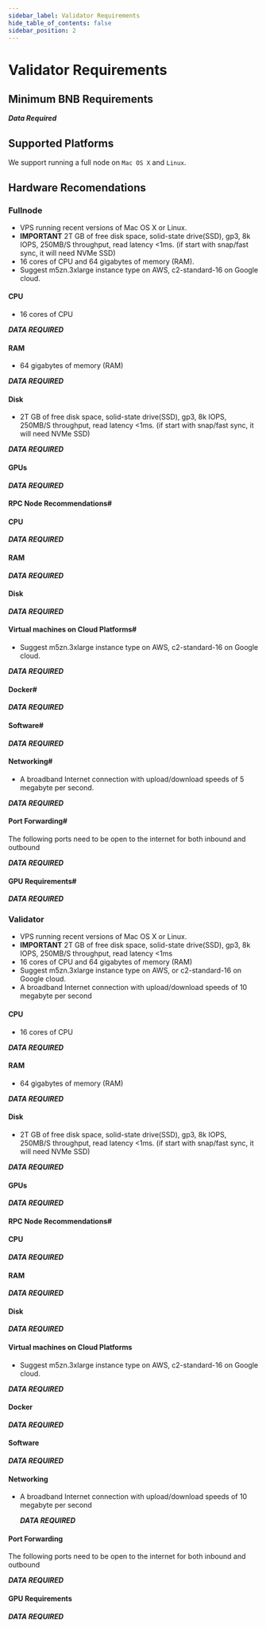 ```yaml
---
sidebar_label: Validator Requirements 
hide_table_of_contents: false
sidebar_position: 2
---
```

# Validator Requirements 

## Minimum BNB Requirements

**_Data Required_**

## Supported Platforms

We support running a full node on `Mac OS X` and `Linux`.

## Hardware Recomendations

### Fullnode
- VPS running recent versions of Mac OS X or Linux.
- **IMPORTANT** 2T GB of free disk space, solid-state drive(SSD), gp3, 8k IOPS, 250MB/S throughput, read latency <1ms. (if start with snap/fast sync, it will need NVMe SSD)
- 16 cores of CPU and 64 gigabytes of memory (RAM).
- Suggest m5zn.3xlarge instance type on AWS, c2-standard-16 on Google cloud.


#### CPU
- 16 cores of CPU
  
**_DATA REQUIRED_**

#### RAM
- 64 gigabytes of memory (RAM)

**_DATA REQUIRED_**

#### Disk
- 2T GB of free disk space, solid-state drive(SSD), gp3, 8k IOPS, 250MB/S throughput, read latency <1ms. (if start with snap/fast sync, it will need NVMe SSD)
  
**_DATA REQUIRED_**

#### GPUs

**_DATA REQUIRED_**

#### RPC Node Recommendations#
#### CPU

**_DATA REQUIRED_**

#### RAM

**_DATA REQUIRED_**

#### Disk

**_DATA REQUIRED_**

#### Virtual machines on Cloud Platforms#
- Suggest m5zn.3xlarge instance type on AWS, c2-standard-16 on Google cloud.

**_DATA REQUIRED_**
#### Docker#

**_DATA REQUIRED_**

#### Software#

**_DATA REQUIRED_**

#### Networking#
- A broadband Internet connection with upload/download speeds of 5 megabyte per second.

**_DATA REQUIRED_**
#### Port Forwarding#
The following ports need to be open to the internet for both inbound and outbound

**_DATA REQUIRED_**
#### GPU Requirements#

**_DATA REQUIRED_**


### Validator
- VPS running recent versions of Mac OS X or Linux.
- **IMPORTANT** 2T GB of free disk space, solid-state drive(SSD), gp3, 8k IOPS, 250MB/S throughput, read latency <1ms
- 16 cores of CPU and 64 gigabytes of memory (RAM)
- Suggest m5zn.3xlarge instance type on AWS, or c2-standard-16 on Google cloud.
- A broadband Internet connection with upload/download speeds of 10 megabyte per second
  
#### CPU
- 16 cores of CPU
  
**_DATA REQUIRED_**

#### RAM
- 64 gigabytes of memory (RAM)
  
**_DATA REQUIRED_**

#### Disk
- 2T GB of free disk space, solid-state drive(SSD), gp3, 8k IOPS, 250MB/S throughput, read latency <1ms. (if start with snap/fast sync, it will need NVMe SSD)
  
**_DATA REQUIRED_**
#### GPUs

**_DATA REQUIRED_**

#### RPC Node Recommendations#
#### CPU

**_DATA REQUIRED_**
#### RAM

**_DATA REQUIRED_**
#### Disk

**_DATA REQUIRED_**

#### Virtual machines on Cloud Platforms
- Suggest m5zn.3xlarge instance type on AWS, c2-standard-16 on Google cloud.
  
**_DATA REQUIRED_**

#### Docker

**_DATA REQUIRED_**

#### Software

**_DATA REQUIRED_**

#### Networking
- A broadband Internet connection with upload/download speeds of 10 megabyte per second
  
  **_DATA REQUIRED_**

#### Port Forwarding
The following ports need to be open to the internet for both inbound and outbound

**_DATA REQUIRED_**

#### GPU Requirements

**_DATA REQUIRED_**